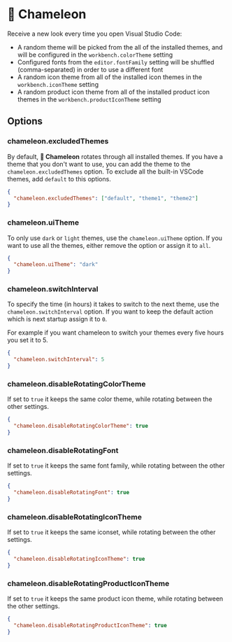 # 🦎 Chameleon

Receive a new look every time you open Visual Studio Code:

- A random theme will be picked from the all of the installed themes, and will be configured in the `workbench.colorTheme` setting
- Configured fonts from the `editor.fontFamily` setting will be shuffled (comma-separated) in order to use a different font
- A random icon theme from all of the installed icon themes in the `workbench.iconTheme` setting
- A random product icon theme from all of the installed product icon themes in the `workbench.productIconTheme` setting

## Options

### chameleon.excludedThemes

By default, **🦎 Chameleon** rotates through all installed themes.
If you have a theme that you don't want to use, you can add the theme to the `chameleon.excludedThemes` option. To exclude all the built-in VSCode themes, add `default` to this options.

```json
{
  "chameleon.excludedThemes": ["default", "theme1", "theme2"]
}
```

### chameleon.uiTheme

To only use `dark` or `light` themes, use the `chameleon.uiTheme` option.
If you want to use all the themes, either remove the option or assign it to `all`.

```json
{
  "chameleon.uiTheme": "dark"
}
```

### chameleon.switchInterval

To specify the time (in hours) it takes to switch to the next theme, use the `chameleon.switchInterval` option.
If you want to keep the default action which is next startup assign it to `0`.

For example if you want chameleon to switch your themes every five hours you set it to 5.

```json
{
  "chameleon.switchInterval": 5
}
```

### chameleon.disableRotatingColorTheme

If set to `true` it keeps the same color theme, while rotating between the other settings.

```json
{
  "chameleon.disableRotatingColorTheme": true
}
```

### chameleon.disableRotatingFont

If set to `true` it keeps the same font family, while rotating between the other settings.

```json
{
  "chameleon.disableRotatingFont": true
}
```

### chameleon.disableRotatingIconTheme

If set to `true` it keeps the same iconset, while rotating between the other settings.

```json
{
  "chameleon.disableRotatingIconTheme": true
}
```

### chameleon.disableRotatingProductIconTheme

If set to `true` it keeps the same product icon theme, while rotating between the other settings.

```json
{
  "chameleon.disableRotatingProductIconTheme": true
}
```
